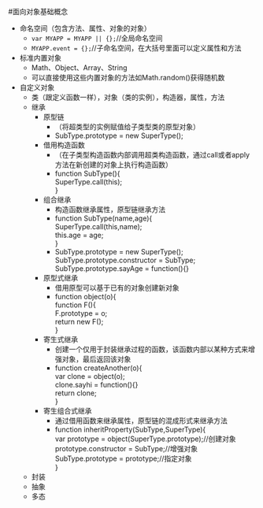 #面向对象基础概念
* 命名空间（包含方法、属性、对象的对象）
  * `var MYAPP = MYAPP || {};`//全局命名空间
  * `MYAPP.event = {};`//子命名空间，在大括号里面可以定义属性和方法
* 标准内置对象
  * Math、Object、Array、String
  * 可以直接使用这些内置对象的方法如Math.random()获得随机数
* 自定义对象
  * 类（跟定义函数一样），对象（类的实例），构造器，属性，方法
  * 继承
    * 原型链
      * （将超类型的实例赋值给子类型类的原型对象）
      * SubType.prototype = new SuperType();   
    * 借用构造函数
      * （在子类型构造函数内部调用超类构造函数，通过call或者apply方法在新创建的对象上执行构造函数）
      * function SubType(){  
      SuperType.call(this);  
      }
    * 组合继承
      * 构造函数继承属性，原型链继承方法
      * function SubType(name,age){  
      SuperType.call(this,name);  
      this.age = age;  
      }
      * SubType.prototype = new SuperType();   
      SubType.prototype.constructor = SubType;  
      SubType.prototype.sayAge = function(){}
    * 原型式继承
      * 借用原型可以基于已有的对象创建新对象
      * function object(o){  
      function F(){  
      F.prototype = o;  
      return new F();  
      }
    * 寄生式继承
      * 创建一个仅用于封装继承过程的函数，该函数内部以某种方式来增强对象，最后返回该对象
      * function createAnother(o){  
      var clone = object(o);  
      clone.sayhi = function(){}  
      return clone;  
      }  
    * 寄生组合式继承
      * 通过借用函数来继承属性，原型链的混成形式来继承方法
      * function inheritProperty(SubType,SuperType){  
      var prototype = object(SuperType.prototype);//创建对象  
      prototype.constructor = SubType;//增强对象  
      SubType.prototype = prototype;//指定对象  
      }
  * 封装
  * 抽象
  * 多态
  
